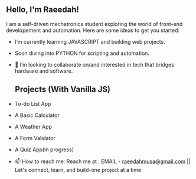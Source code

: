 ## Hello, I'm Raeedah!


I am a self-driven mechatronics student exploring the world of front-end developement and automation.
Here are some ideas to get you started:

- I’m currently learning JAVASCRIPT  and building web projects.
- Soon diving into PYTHON for scripting and automation.
- 👯 I’m looking to collaborate on/and interested in tech that bridges hardware and software.
  ## Projects (With Vanilla JS)
- To-do List App 
- A Basic Calculator
- A Weather App
- A Form Validator
- A Quiz App(In progress)


  
- 📫 How to reach me: Reach me at : EMAIL - raeedahmusa@gmail.com || 
Let's connect, learn, and build-one project at a time
